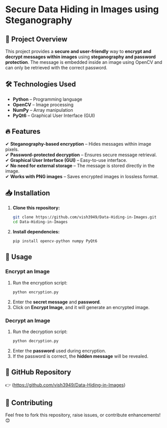 # Secure Data Hiding in Images using Steganography

## 📌 Project Overview
This project provides a **secure and user-friendly** way to **encrypt and decrypt messages within images** using **steganography and password protection**. The message is embedded inside an image using OpenCV and can only be retrieved with the correct password.

## 🛠️ Technologies Used
- **Python** – Programming language
- **OpenCV** – Image processing
- **NumPy** – Array manipulation
- **PyQt6** – Graphical User Interface (GUI)

## 🔥 Features
✔ **Steganography-based encryption** – Hides messages within image pixels.  
✔ **Password-protected decryption** – Ensures secure message retrieval.  
✔ **Graphical User Interface (GUI)** – Easy-to-use interface.  
✔ **No need for external storage** – The message is stored directly in the image.  
✔ **Works with PNG images** – Saves encrypted images in lossless format.

## 📥 Installation
1. **Clone this repository:**  
   ```bash
   git clone https://github.com/vish3949/Data-Hiding-in-Images.git
   cd Data-Hiding-in-Images
   ```
2. **Install dependencies:**  
   ```bash
   pip install opencv-python numpy PyQt6
   ```

## 🚀 Usage
### Encrypt an Image
1. Run the encryption script:
   ```bash
   python encryption.py
   ```
2. Enter the **secret message** and **password**.
3. Click on **Encrypt Image**, and it will generate an encrypted image.

### Decrypt an Image
1. Run the decryption script:
   ```bash
   python decryption.py
   ```
2. Enter the **password** used during encryption.
3. If the password is correct, the **hidden message** will be revealed.


## 🔗 GitHub Repository
👉 (https://github.com/vish3949/Data-Hiding-in-Images)

## 🙌 Contributing
Feel free to fork this repository, raise issues, or contribute enhancements! 😊

